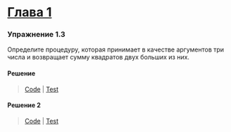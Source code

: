 # [Глава 1](../index.md#Глава-1-Построение-абстракций-с-помощью-процедур)

### Упражнение 1.3
Определите процедуру, которая принимает в качестве аргументов три числа и возвращает сумму квадратов двух больших из них.

#### Решение
> [Code](../../src/chapter1/1.3.rkt) | [Test](../../test/chapter1/test-1.3.rkt)

#### Решение 2
> [Code](../../src/chapter1/1.3(1).rkt) | [Test](../../test/chapter1/test-1.3(1).rkt)
